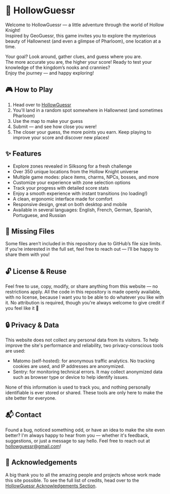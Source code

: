 # 🐞 HollowGuessr

Welcome to HollowGuessr — a little adventure through the world of Hollow Knight!  
Inspired by GeoGuessr, this game invites you to explore the mysterious beauty of Hallownest (and even a glimpse of Pharloom), one location at a time.

Your goal? Look around, gather clues, and guess where you are.  
The more accurate you are, the higher your score! Ready to test your knowledge of the kingdom’s nooks and crannies?  
Enjoy the journey — and happy exploring!

## 🎮 How to Play

1. Head over to [HollowGuessr](https://hollowguessr.alwaysdata.net/)
2. You'll land in a random spot somewhere in Hallownest (and sometimes Pharloom)
3. Use the map to make your guess
4. Submit — and see how close you were!
5. The closer your guess, the more points you earn. Keep playing to improve your score and discover new places!

## ✨ Features

- Explore zones revealed in Silksong for a fresh challenge  
- Over 350 unique locations from the Hollow Knight universe  
- Multiple game modes: place items, charms, NPCs, bosses, and more  
- Customize your experience with zone selection options  
- Track your progress with detailed score stats  
- Enjoy a smooth experience with instant transitions (no loading!)  
- A clean, ergonomic interface made for comfort  
- Responsive design, great on both desktop and mobile  
- Available in several languages: English, French, German, Spanish, Portuguese, and Russian

## 📁 Missing Files

Some files aren’t included in this repository due to GitHub’s file size limits.  
If you’re interested in the full set, feel free to reach out — I’ll be happy to share them with you!

## 🔓 License & Reuse

Feel free to use, copy, modify, or share anything from this website — no restrictions apply. All the code in this repository is made openly available, with no license, because I want you to be able to do whatever you like with it. No attribution is required, though you're always welcome to give credit if you feel like it 🙂

## 🔒 Privacy & Data

This website does not collect any personal data from its visitors. To help improve the site's performance and reliability, two privacy-conscious tools are used:
- Matomo (self-hosted): for anonymous traffic analytics. No tracking cookies are used, and IP addresses are anonymized.
- Sentry: for monitoring technical errors. It may collect anonymized data such as browser type or device to help identify issues.

None of this information is used to track you, and nothing personally identifiable is ever stored or shared. These tools are only here to make the site better for everyone.

## 📬 Contact

Found a bug, noticed something odd, or have an idea to make the site even better? I'm always happy to hear from you — whether it's feedback, suggestions, or just a message to say hello. Feel free to reach out at [hollowguessr@gmail.com](mailto:hollowguessr@gmail.com)!

## 🙏 Acknowledgements

A big thank you to all the amazing people and projects whose work made this site possible. To see the full list of credits, head over to the [HollowGuessr Acknowledgements Section](https://hollowguessr.alwaysdata.net/).